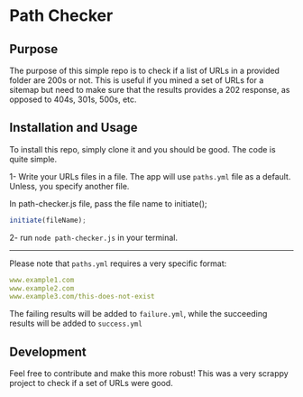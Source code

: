 # Path Checker

## Purpose

The purpose of this simple repo is to check if a list of URLs in a provided folder are 200s or not.
This is useful if you mined a set of URLs for a sitemap but need to make sure that the results provides a 202 response, as opposed to 404s, 301s, 500s, etc.

## Installation and Usage

To install this repo, simply clone it and you should be good. The code is quite simple.

1- Write your URLs files in a file.
The app will use `paths.yml` file as a default. Unless, you specify another file.

In path-checker.js file, pass the file name to initiate();

```js
initiate(fileName);
```

2- run `node path-checker.js` in your terminal.

---

Please note that `paths.yml` requires a very specific format:

```yml
www.example1.com
www.example2.com
www.example3.com/this-does-not-exist
```

The failing results will be added to `failure.yml`, while the succeeding results will be added to `success.yml`

## Development

Feel free to contribute and make this more robust! This was a very scrappy project to check if a set of URLs were good.
